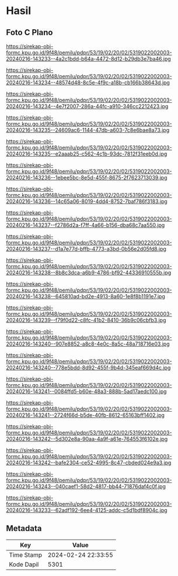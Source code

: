 # Hasil

## Foto C Plano

https://sirekap-obj-formc.kpu.go.id/9f48/pemilu/pdpr/53/19/02/20/02/5319022002003-20240216-143233--4a2c1bdd-b64a-4472-8d12-b29db3e7ba46.jpg

https://sirekap-obj-formc.kpu.go.id/9f48/pemilu/pdpr/53/19/02/20/02/5319022002003-20240216-143234--48574d48-8c5e-4f9c-a18b-cb166b38643d.jpg

https://sirekap-obj-formc.kpu.go.id/9f48/pemilu/pdpr/53/19/02/20/02/5319022002003-20240216-143234--4e7f2007-286a-44fc-a910-346cc2212423.jpg

https://sirekap-obj-formc.kpu.go.id/9f48/pemilu/pdpr/53/19/02/20/02/5319022002003-20240216-143235--24609ac6-1144-47db-a603-7c8e6bae8a73.jpg

https://sirekap-obj-formc.kpu.go.id/9f48/pemilu/pdpr/53/19/02/20/02/5319022002003-20240216-143235--e2aaab25-c562-4c1b-93dc-7812f31eeb0d.jpg

https://sirekap-obj-formc.kpu.go.id/9f48/pemilu/pdpr/53/19/02/20/02/5319022002003-20240216-143236--1ebee5bc-8e5d-455f-8675-2f7623713039.jpg

https://sirekap-obj-formc.kpu.go.id/9f48/pemilu/pdpr/53/19/02/20/02/5319022002003-20240216-143236--14c65a06-8019-4dd4-8752-7baf786f3183.jpg

https://sirekap-obj-formc.kpu.go.id/9f48/pemilu/pdpr/53/19/02/20/02/5319022002003-20240216-143237--f2786d2a-f7ff-4a66-b156-dba68c7aa550.jpg

https://sirekap-obj-formc.kpu.go.id/9f48/pemilu/pdpr/53/19/02/20/02/5319022002003-20240216-143237--d1a7e77d-bffb-4773-a3bd-0b56e2d05fd8.jpg

https://sirekap-obj-formc.kpu.go.id/9f48/pemilu/pdpr/53/19/02/20/02/5319022002003-20240216-143238--8b8c3dca-a6b9-4786-bf92-44336910555b.jpg

https://sirekap-obj-formc.kpu.go.id/9f48/pemilu/pdpr/53/19/02/20/02/5319022002003-20240216-143238--645810ad-bd2e-4913-8a60-1e8f8b1191e7.jpg

https://sirekap-obj-formc.kpu.go.id/9f48/pemilu/pdpr/53/19/02/20/02/5319022002003-20240216-143239--f79f0d22-c8fc-41b2-8410-36b9c06cbfb3.jpg

https://sirekap-obj-formc.kpu.go.id/9f48/pemilu/pdpr/53/19/02/20/02/5319022002003-20240216-143240--907e8852-a8c8-4e0c-8a5c-48a718716e03.jpg

https://sirekap-obj-formc.kpu.go.id/9f48/pemilu/pdpr/53/19/02/20/02/5319022002003-20240216-143240--778e5bdd-8d92-455f-9b4d-345eaf669d4c.jpg

https://sirekap-obj-formc.kpu.go.id/9f48/pemilu/pdpr/53/19/02/20/02/5319022002003-20240216-143241--0084ffd5-b60e-48a3-888b-5ad17aedc100.jpg

https://sirekap-obj-formc.kpu.go.id/9f48/pemilu/pdpr/53/19/02/20/02/5319022002003-20240216-143241--2724f66d-b5de-40fb-8612-65163bff1402.jpg

https://sirekap-obj-formc.kpu.go.id/9f48/pemilu/pdpr/53/19/02/20/02/5319022002003-20240216-143242--5d302e8a-90aa-4a9f-a61e-764553f6102e.jpg

https://sirekap-obj-formc.kpu.go.id/9f48/pemilu/pdpr/53/19/02/20/02/5319022002003-20240216-143242--bafe2304-ce52-4995-8c47-cbded024e9a3.jpg

https://sirekap-obj-formc.kpu.go.id/9f48/pemilu/pdpr/53/19/02/20/02/5319022002003-20240216-143243--040caef1-58d2-4817-bb44-71876daf4c0f.jpg

https://sirekap-obj-formc.kpu.go.id/9f48/pemilu/pdpr/53/19/02/20/02/5319022002003-20240216-143233--62adf192-6ee4-4125-addc-c5d1bdf8904c.jpg


## Metadata

| Key        | Value               |
| ---------- | ------------------- |
| Time Stamp | 2024-02-24 22:33:55 |
| Kode Dapil | 5301                |



